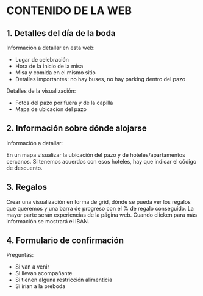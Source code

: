 # CONTENIDO DE LA WEB

## 1. Detalles del día de la boda

Información a detallar en esta web:

 - Lugar de celebración
 - Hora de la inicio de la misa
 - Misa y comida en el mismo sitio
 - Detalles importantes: no hay buses, no hay parking dentro del pazo

 Detalles de la visualización:

 - Fotos del pazo por fuera y de la capilla
 - Mapa de ubicación del pazo

 ## 2. Información sobre dónde alojarse

 Información a detallar:

 En un mapa visualizar la ubicación del pazo y de hoteles/apartamentos cercanos. Si tenemos acuerdos con esos hoteles, hay que indicar el código de descuento.

 ## 3. Regalos

 Crear una visualización en forma de grid, dónde se pueda ver los regalos que queremos y una barra de progreso con el % de regalo conseguido. La mayor parte serán experiencias de la página web. Cuando clicken para más información se mostrará el IBAN.

 ## 4. Formulario de confirmación

 Preguntas:

  - Si van a venir
  - Si llevan acompañante
  - Si tienen alguna restricción alimenticia
  - Si irían a la preboda

